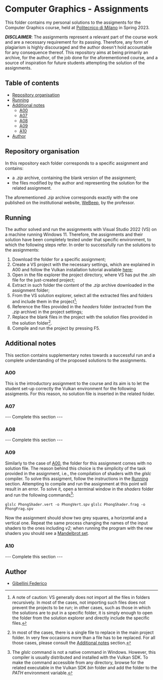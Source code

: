 # Computer Graphics - Assignments
This folder contains my personal solutions to the assigments for the Computer Graphics course, held at [Politecnico di Milano](https://polimi.it) in Spring 2023. 

***DISCLAIMER***: The assignments represent a relevant part of the course work and are a necessary requirement for its passing. Therefore, any form of plagiarism is highly discouraged and the author doesn't hold accountable for any consequence thereof. This repository aims at being primarily an archive, for the author, of the job done for  the aforementioned course, and a source of inspiration for future students attempting the solution of the assignments.

## Table of contents
- [Repository organisation](#repository-organisation)
- [Running](#running)
- [Additional notes](#additional-notes)
  - [A00](#a00)
  - [A07](#a07)
  - [A08](#a08)
  - [A09](#a09)
  - [A10](#a10)
- [Author](#author)


## Repository organisation
In this repository each folder corresponds to a specific assignment and contains:
- a *.zip* archive, containing the blank version of the assignment;
- the files modified by the author and representing the solution for the related assignment.

The aforementioned *.zip* archive corresponds exactly with the one published on the institutional website, [WeBeep](https://webeep.polimi.it), by the professor.

## Running
The author solved and run the assignments with Visual Studio 2022 (VS) on a machine running Windows 11. Therefore, the assignments and their solution have been completely tested under that specific environment, to which the following steps refer. In order to successfully run the solutions to the assignments:
1. Download the folder for a specific assignment;
2. Create a VS project with the necessary settings, which are explained in A00 and follow the Vulkan installation tutorial available [here](https://vulkan-tutorial.com/Development_environment);
3. Open in the file explorer the project directory, where VS has put the *.sln* file for the just-created project;
4. Extract in such folder the content of the *.zip* archive downloaded in the assignment folder;
5. From the VS solution explorer, select all the extracted files and folders and include them in the project[^inclusion];
6. Reference the files provided in the *headers* folder (extracted from the *.zip* archive) in the project settings;
7. Replace the blank files in the project with the solution files provided in the solution folder[^solutions].
8. Compile and run the project by pressing F5.

## Additional notes
This section contains supplementary notes towards a successful run and a complete understanding of the proposed solutions to the assignments.
### A00
This is the introductory assignment to the course and its aim is to let the student set-up correctly the Vulkan environment for the following assigments. For this reason, no solution file is inserted in the related folder.
### A07
--- Complete this section ---
### A08
--- Complete this section ---
### A09
Similarly to the case of [A00](#a00), the folder for this assignment comes with no solution file. The reason behind this choice is the simplicity of the task provided in the assignment, i.e., the compilation of shaders with the *glslc* compiler. To solve this assigment, follow the instructions in the [Running](#running) section. Attempting to compile and run the assignment at this point will result in an error. To solve it, open a terminal window in the *shaders* folder and run the following commands[^glslc]:

`glslc PhongShader.vert -o PhongVert.spv`
`glslc PhongShader.frag -o PhongFrag.spv`

Now the assignment should show two grey squares, a horizontal and a vertical one. Repeat the same process changing the names of the input shaders to the ones including *v2*; when running the program with the new shaders you should see a [Mandelbrot set](https://en.wikipedia.org/wiki/Mandelbrot_set). 

### A10
--- Complete this section ---

## Author
- [Gibellini Federico](https://github.com/gblfrc)

[^inclusion]: A note of caution: VS generally does not import all the files in folders recursively. In most of the cases, not importing such files does not prevent the projects to be run; in other cases, such as those in which the solutions are to put in a specific folder, it is simply enough to open the folder from the solution explorer and directly include the specific files.
[^solutions]: In most of the cases, there is a single file to replace in the main project folder. In very few occasions more than a file has to be replaced. For all those cases, please consult the [Additional notes](#additional-notes) section.
[^glslc]: The *glslc* command is not a native command in Windows. However, this compiler is usually distributed and installed with the Vulkan SDK. To make the command accessible from any directory, browse for the related executable in the Vulkan SDK *bin* folder and add the folder to the *PATH* environment variable. 
